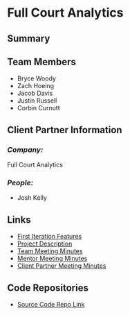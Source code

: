 ﻿# Full Court Analytics

## Summary

## Team Members
- Bryce Woody
- Zach Hoeing
- Jacob Davis
- Justin Russell
- Corbin Curnutt

## Client Partner Information
### *Company:*
Full Court Analytics

### *People:*
- Josh Kelly

## Links
- [First Iteration Features](https://github.com/bwoody3142/FullCourtAnalytics/projects/1)
- [Project Description]()
- [Team Meeting Minutes]()
- [Mentor Meeting Minutes]()
- [Client Partner Meeting Minutes]()

## Code Repositories
- [Source Code Repo Link](https://github.com/bwoody3142/FullCourtAnalyticsSrc)
